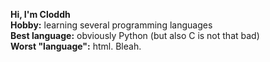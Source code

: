 **Hi, I'm Cloddh** <br>
**Hobby:** learning several programming languages <br>
**Best language:** obviously Python (but also C is not that bad) <br>
**Worst "language":** html. Bleah. <br>
